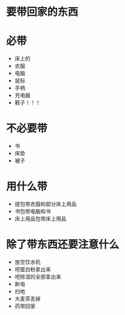 # 要带回家的东西


# 必带

- 床上的
- 衣服
- 电脑
- 鼠标
- 手柄
- 充电器
- 鞋子！！！

# 不必要带
- 书
- 床垫
- 被子


# 用什么带
- 提包带衣服和部分床上用品
- 书包带电脑和书
- 床上用品包带床上用品

# 除了带东西还要注意什么
- 放空饮水机
- 吧蛋白粉拿出来
- 吧除湿的全部拿出来
- 断电
- 扫地
- 大麦茶丢掉
- 药带回家




